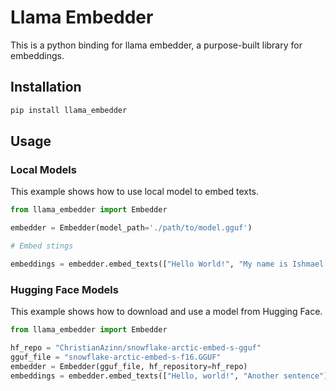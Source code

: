 # Llama Embedder

This is a python binding for llama embedder, a purpose-built library for embeddings.

## Installation

```bash
pip install llama_embedder
```

## Usage

### Local Models

This example shows how to use local model to embed texts.

```python
from llama_embedder import Embedder

embedder = Embedder(model_path='./path/to/model.gguf')

# Embed stings

embeddings = embedder.embed_texts(["Hello World!", "My name is Ishmael."])
```

### Hugging Face Models

This example shows how to download and use a model from Hugging Face.

```python
from llama_embedder import Embedder

hf_repo = "ChristianAzinn/snowflake-arctic-embed-s-gguf"
gguf_file = "snowflake-arctic-embed-s-f16.GGUF"
embedder = Embedder(gguf_file, hf_repository=hf_repo)
embeddings = embedder.embed_texts(["Hello, world!", "Another sentence"])
```
